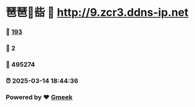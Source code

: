 # 琶琶🔭啙 :link: http://9.zcr3.ddns-ip.net 
### :page_facing_up: [193](http://9.zcr3.ddns-ip.net/tag.html) 
### :speech_balloon: 2 
### :hibiscus: 495274 
### :alarm_clock: 2025-03-14 18:44:36 
### Powered by :heart: [Gmeek](https://github.com/Meekdai/Gmeek)
